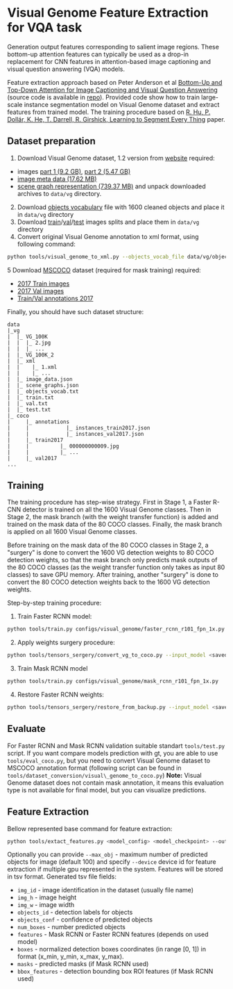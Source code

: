 # Visual Genome Feature Extraction for VQA task

Generation output features corresponding to salient image regions.
These bottom-up attention features can typically be used as a drop-in replacement for CNN features in attention-based image captioning 
and visual question answering (VQA) models.

Feature extraction approach based on Peter Anderson et al [Bottom-Up and Top-Down Attention for Image Captioning and Visual Question Answering](https://arxiv.org/abs/1707.07998) (source code is available in [repo](https://github.com/peteanderson80/bottom-up-attention)).
Provided code show how to train large-scale instance segmentation model on Visual Genome dataset and extract features from trained model.
The training procedure based on [R. Hu, P. Dollár, K. He, T. Darrell, R. Girshick, Learning to Segment Every Thing](https://arxiv.org/pdf/1711.10370.pdf) paper.

## Dataset preparation
1. Download Visual Genome dataset, 1.2 version from [website](http://visualgenome.org/api/v0/api_home.html)
required: 
  * images [part 1 (9.2 GB)](https://cs.stanford.edu/people/rak248/VG_100K_2/images.zip), [part 2 (5.47 GB)](https://cs.stanford.edu/people/rak248/VG_100K_2/images.zip)
  * [image meta data (17.62 MB)](http://visualgenome.org/static/data/dataset/image_data.json.zip)
  * [scene graph representation (739.37 MB)](http://visualgenome.org/static/data/dataset/scene_graphs.json.zip)
  and unpack downloaded archives to `data/vg` directory.
2. Download [objects vocabulary](https://github.com/peteanderson80/bottom-up-attention/blob/master/data/genome/1600-400-20/objects_vocab.txt) file with 1600 cleaned objects
and place it in `data/vg` directory
3. Download [train](https://github.com/peteanderson80/bottom-up-attention/blob/master/data/genome/train.txt)/[val](https://github.com/peteanderson80/bottom-up-attention/blob/master/data/genome/val.txt)/[test](https://github.com/peteanderson80/bottom-up-attention/blob/master/data/genome/test.txt) images splits and place them in `data/vg` directory
4. Convert original Visual Genome annotation to xml format, using following command:

```bash
python tools/visual_genome_to_xml.py --objects_vocab_file data/vg/objects_vocab.txt
```
5 Download [MSCOCO](http://cocodataset.org/#download) dataset (required for mask training)
required:
* [2017 Train images](http://images.cocodataset.org/zips/train2017.zip)
* [2017 Val images](http://images.cocodataset.org/zips/val2017.zip)
* [Train/Val annotations 2017](http://images.cocodataset.org/annotations/annotations_trainval2017.zip)

Finally, you should have such dataset structure:
````
data
|_vg
|  |_ VG_100K
|  |  |_ 2.jpg
|  |  |_ ...
|  |_ VG_100K_2
|  |_ xml
|  |    |_ 1.xml
|  |    |_ ...
|  |_ image_data.json
|  |_ scene_graphs.json
|  |_ objects_vocab.txt
|  |_ train.txt
|  |_ val.txt
|  |_ test.txt
|_ coco
|     |_ annotations
|     |            |_ instances_train2017.json
|     |            |_ instances_val2017.json
|     |_ train2017
|     |          |_ 000000000009.jpg
|     |          |_ ...
|     |_ val2017
...
````
## Training
The training procedure has step-wise strategy.
First in Stage 1, a Faster R-CNN detector is trained on all the 1600 Visual Genome classes.
Then in Stage 2, the mask branch (with the weight transfer function) is added and trained on the mask data of the 80 COCO classes. 
Finally, the mask branch is applied on all 1600 Visual Genome classes.

Before training on the mask data of the 80 COCO classes in Stage 2, a "surgery" is done to convert the 1600 VG detection weights to 80 COCO detection weights, so that the mask branch only predicts mask outputs of the 80 COCO classes (as the weight transfer function only takes as input 80 classes) to save GPU memory. 
After training, another "surgery" is done to convert the 80 COCO detection weights back to the 1600 VG detection weights.

Step-by-step training procedure:
1. Train Faster RCNN model:

```bash
python tools/train.py configs/visual_genome/faster_rcnn_r101_fpn_1x.py

```
2. Apply weights surgery procedure:

```bash
python tools/tensors_sergery/convert_vg_to_coco.py --input_model <saved_checkpoint_path> --output_model 1601_to81.pth

```
3. Train Mask RCNN model

```bash
python tools/train.py configs/visual_genome/mask_rcnn_r101_fpn_1x.py
```

4. Restore Faster RCNN weights:
```bash
python tools/tensors_sergery/restore_from_backup.py --input_model <saved_checkpoint_path> --output_model final_mask_rcnn_vg.pth
```

## Evaluate

For Faster RCNN and Mask RCNN validation suitable standart `tools/test.py` script.
If you want compare models prediction with gt, you are able to use `tools/eval_coco.py`, but you need to convert Visual Genome dataset to MSCOCO annotation format
(following script can be found in `tools/dataset_conversion/visual\_genome_to_coco.py`)
**Note:** Visual Genome dataset does not contain mask annotation, it means this evaluation type is not available for final model, but you can visualize predictions.

## Feature Extraction

Bellow represented base command for feature extraction:
```bash
python tools/extact_features.py <model_config> <model_checkpoint> --out_tsv result.tsv --data_dir <image_dir>
```
Optionally you can provide `--max_obj` - maximum number of predicted objects for image (default 100) and specify `--device` device id for feature extraction if multiple gpu represented in the system.
Features will be stored in tsv format. 
Generated tsv file fields:
* `img_id` - image identification  in the dataset (usually file name)
* `img_h` - image height
* `img_w` - image width
* `objects_id` - detection labels for objects
* `objects_conf` - confidence of predicted objects
* `num_boxes` - number predicted objects
* `features` - Mask RCNN or Faster RCNN features (depends on used model)
* `boxes` - normalized detection boxes coordinates (in range [0, 1]) in format (x_min, y_min, x_max, y_max).
* `masks` - predicted masks (if Mask RCNN used)
* `bbox_features` - detection bounding box ROI features (if Mask RCNN used)

